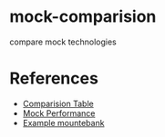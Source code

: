 # mock-comparision
compare mock technologies

# References
- [Comparision Table](https://trafficparrot.com/Service_virtualization_and_stubbing_tools_comparison.html)
- [Mock Performance](https://developers.ascendcorp.com/%E0%B8%A1%E0%B8%B2%E0%B8%94%E0%B8%B9-performance-%E0%B8%82%E0%B8%AD%E0%B8%87-node-red-vs-wiremock-vs-karate-vs-mountebank-%E0%B8%81%E0%B8%B1%E0%B8%99-ecbce5ceb90)
- [Example mountebank](https://medium.com/digio-australia/mock-it-with-mountebank-88762dadac1f#:~:text=using%20.js%20file-,What%20is%20Mountebank%3F,proxy%20to%20the%20real%20service.)
